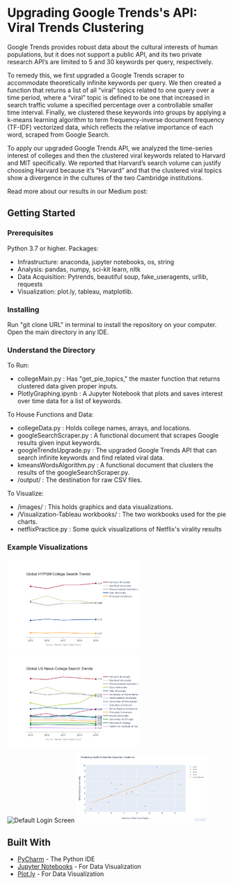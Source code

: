 # Upgrading Google Trends's API: Viral Trends Clustering 

Google Trends provides robust data about the cultural interests of human populations, but it does not support a public API, and its two private research API’s are limited to 5 and 30 keywords per query, respectively.
 
To remedy this, we first upgraded a Google Trends scraper to accommodate theoretically infinite keywords per query. We then created a function that returns a list of all “viral” topics related to one query over a time period, where a “viral” topic is defined to be one that increased in search traffic volume a specified percentage over a controllable smaller time interval. Finally, we clustered these keywords into groups by applying a k-means learning algorithm to term frequency-inverse document frequency (TF-IDF) vectorized data, which reflects the relative importance of each word, scraped from Google Search.
 
To apply our upgraded Google Trends API, we analyzed the time-series interest of colleges and then the clustered viral keywords related to Harvard and MIT specifically. We reported that Harvard’s search volume can justify choosing Harvard because it’s “Harvard” and that the clustered viral topics show a divergence in the cultures of the two Cambridge institutions.

Read more about our results in our Medium post: 


## Getting Started

### Prerequisites

Python 3.7 or higher.
Packages: 
- Infrastructure: anaconda, jupyter notebooks, os, string
- Analysis: pandas, numpy, sci-kit learn, nltk
- Data Acquisition: Pytrends, beautiful soup, fake_useragents, urllib, requests 
- Visualization: plot.ly, tableau, matplotlib. 

### Installing

Run "git clone URL" in terminal to install the repository on your computer. Open the main directory in any IDE. 

### Understand the Directory

To Run:
- collegeMain.py : Has "get_pie_topics," the master function that returns clustered data given proper inputs. 
- PlotlyGraphing.ipynb : A Jupyter Notebook that plots and saves interest over time data for a list of keywords. 

To House Functions and Data: 
- collegeData.py : Holds college names, arrays, and locations. 
- googleSearchScraper.py : A functional document that scrapes Google results given input keywords. 
- googleTrendsUpgrade.py : The upgraded Google Trends API that can search infinite keywords and find related viral data.
- kmeansWordsAlgorithm.py : A functional document that clusters the results of the googleSearchScraper.py.
- /output/ : The destination for raw CSV files. 

To Visualize: 
- /images/ : This holds graphics and data visualizations.
- /Visualization-Tableau workbooks/ : The two workbooks used for the pie charts. 
- netflixPractice.py : Some quick visualizations of Netflix's virality results


### Example Visualizations

<img src="/Images/Global HYPSM College Search Trends.png" alt="Default Login Screen" width="300"/><img src="/Images/Global US News College Search Trends.png" alt="Default Login Screen" width="300"/>

<img src="/Images/MIT- RelatedSearchCategories.png" alt="Default Login Screen" width="300"/>
<img src="/Images/NetflixNetSubscribers.png" alt="Default Login Screen" width="300"/>



## Built With

* [PyCharm](https://www.jetbrains.com/pycharm/) - The Python IDE
* [Jupyter Notebooks](https://jupyter.org) - For Data Visualization 
* [Plot.ly](https://chart-studio.plot.ly/feed/#/) - For Data Visualization

